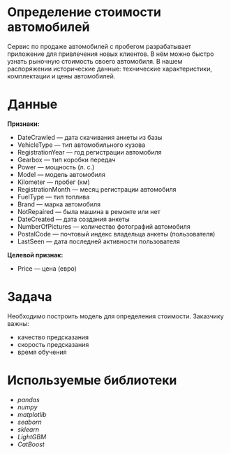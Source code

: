 # Определение стоимости автомобилей
Сервис по продаже автомобилей с пробегом разрабатывает приложение для привлечения новых клиентов. В нём можно быстро узнать рыночную стоимость своего автомобиля. В нашем распоряжении исторические данные: технические характеристики, комплектации и цены автомобилей.
# Данные
**Признаки:**
- DateCrawled — дата скачивания анкеты из базы
- VehicleType — тип автомобильного кузова
- RegistrationYear — год регистрации автомобиля
- Gearbox — тип коробки передач
- Power — мощность (л. с.)
- Model — модель автомобиля
- Kilometer — пробег (км)
- RegistrationMonth — месяц регистрации автомобиля
- FuelType — тип топлива
- Brand — марка автомобиля
- NotRepaired — была машина в ремонте или нет
- DateCreated — дата создания анкеты
- NumberOfPictures — количество фотографий автомобиля
- PostalCode — почтовый индекс владельца анкеты (пользователя)
- LastSeen — дата последней активности пользователя

**Целевой признак:**
- Price — цена (евро)
# Задача
Необходимо построить модель для определения стоимости. Заказчику важны:
- качество предсказания
- скорость предсказания
- время обучения
# Используемые библиотеки
- *pandas*
- *numpy*
- *matplotlib*
- *seaborn*
- *sklearn*
- *LightGBM*
- *CatBoost*
